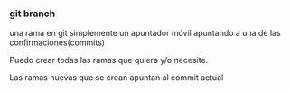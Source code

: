 ### git branch
una rama en git simplemente un apuntador móvil apuntando a una de las confirmaciones(commits)

Puedo crear todas las ramas que quiera y/o necesite.

Las ramas nuevas que se crean apuntan al commit actual